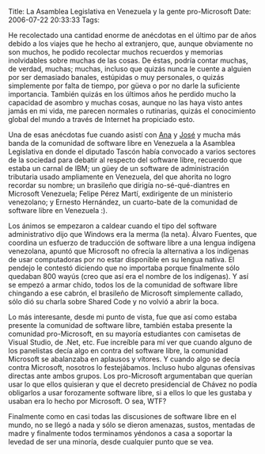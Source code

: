 Title: La Asamblea Legislativa en Venezuela y la gente pro-Microsoft
Date: 2006-07-22 20:33:33
Tags: 

<p>He recolectado una cantidad enorme de anécdotas en el último par de años debido a los viajes que he hecho al extranjero, que, aunque obviamente no son muchos, he podido recolectar muchos recuerdos y memorias inolvidables sobre muchas de las cosas. De éstas, podría contar muchas, de verdad, muchas; muchas, incluso que quizás nunca le cuente a alguien por ser demasiado banales, estúpidas o muy personales, o quizás simplemente por falta de tiempo, por güeva o por no darle la suficiente importancia. También quizás en los últimos años he perdido mucho la capacidad de asombro y muchas cosas, aunque no las haya visto antes jamás en mi vida, me parecen normales o rutinarias, quizás el conocimiento global del mundo a través de Internet ha propiciado esto.</p>

<p>Una de esas anécdotas fue cuando asistí con <a target="_blank" href="http://www.anaisabel.net">Ana</a> y <a target="_blank" href="http://bureado.com.ve">José</a> y mucha más banda de la comunidad de software libre en Venezuela a la Asamblea Legislativa en donde el diputado Tascón había convocado a varios sectores de la sociedad para debatir al respecto del software libre, recuerdo que estaba un carnal de IBM; un güey de un software de administración tributaria usado ampliamente en Venezuela, del que ahorita no logro recordar su nombre; un brasileño que dirigía no-sé-qué-diantres en Microsoft Venezuela; Felipe Pérez Martí, exdirigente de un ministerio venezolano; y Ernesto Hernández, un cuarto-bate de la comunidad de software libre en Venezuela :).</p>

<p>Los ánimos se empezaron a caldear cuando el tipo del software administrativo dijo que Windows era la merma (la neta). Álvaro Fuentes, que coordina un esfuerzo de traducción de software libre a una lengua indígena venezolana, apuntó que Microsoft no ofrecía la alternativa a los indígenas de usar computadoras por no estar disponible en su lengua nativa. El pendejo le contestó diciendo que no importaba porque finalmente sólo quedaban 800 wayús (creo que así era el nombre de los indígenas). Y así se empezó a armar chido, todos los de la comunidad de software libre chingando a ese cabrón, el brasileño de Microsoft simplemente callado, sólo dió su charla sobre Shared Code y no volvió a abrir la boca.</p>

<p>Lo más interesante, desde mi punto de vista, fue que así como estaba presente la comunidad de software libre, también estaba presente la comunidad pro-Microsoft, en su mayoría estudiantes con camisetas de Visual Studio, de .Net, etc. Fue increíble para mí ver que cuando alguno de los panelistas decía algo en contra del software libre, la comunidad Microsoft se abalanzaba en aplausos y vítores. Y cuando algo se decía contra Microsoft, nosotros lo festejábamos. Incluso hubo algunas ofensivas directas ante ambos grupos. Los pro-Microsoft argumentaban que querían usar lo que ellos quisieran y que el decreto presidencial de Chávez no podía obligarlos a usar forozamente software libre, si a ellos lo que les gustaba y usaban era lo hecho por Microsoft. O sea, WTF?</p>

<p>Finalmente como en casi todas las discusiones de software libre en el mundo, no se llegó a nada y sólo se dieron amenazas, sustos, mentadas de madre y finalmente todos terminamos yéndonos a casa a soportar la levedad de ser una minoría, desde cualquier punto que se vea.</p>
